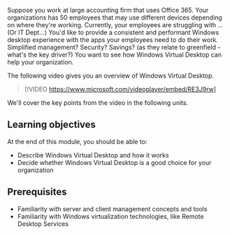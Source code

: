 Suppose you work at large accounting firm that uses Office 365. Your organizations has 50 employees that may use different devices depending on where they're working. Currently, your employees are struggling with ... (Or IT Dept...) You'd like to provide a consistent and performant Windows desktop experience with the apps your employees need to do their work. Simplified management? Security? Savings? (as they relate to greenfield - what's the key driver?) You want to see how Windows Virtual Desktop can help your organization.

The following video gives you an overview of Windows Virtual Desktop.

> [!VIDEO https://www.microsoft.com/videoplayer/embed/RE3J9rw]

We'll cover the key points from the video in the following units.

## Learning objectives

At the end of this module, you should be able to:

- Describe Windows Virtual Desktop and how it works
- Decide whether Windows Virtual Desktop is a good choice for your organization

## Prerequisites

- Familiarity with server and client management concepts and tools
- Familiarity with Windows virtualization technologies, like Remote Desktop Services